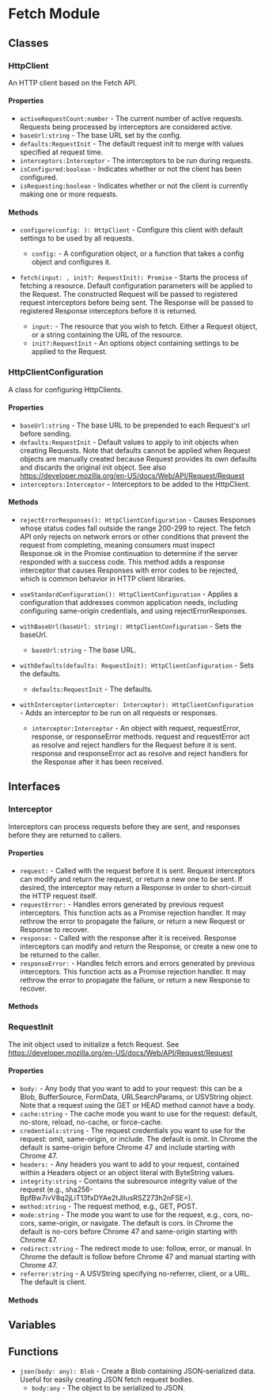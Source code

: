 # Fetch Module

## Classes


### HttpClient

An HTTP client based on the Fetch API.

#### Properties

* `activeRequestCount:number` - The current number of active requests.
Requests being processed by interceptors are considered active.
* `baseUrl:string` - The base URL set by the config.
* `defaults:RequestInit` - The default request init to merge with values specified at request time.
* `interceptors:Interceptor` - The interceptors to be run during requests.
* `isConfigured:boolean` - Indicates whether or not the client has been configured.
* `isRequesting:boolean` - Indicates whether or not the client is currently making one or more requests.

#### Methods


* `configure(config: ): HttpClient` - Configure this client with default settings to be used by all requests.
  * `config:` - A configuration object, or a function that takes a config
object and configures it.


* `fetch(input: , init?: RequestInit): Promise` - Starts the process of fetching a resource. Default configuration parameters
will be applied to the Request. The constructed Request will be passed to
registered request interceptors before being sent. The Response will be passed
to registered Response interceptors before it is returned.
  * `input:` - The resource that you wish to fetch. Either a
Request object, or a string containing the URL of the resource.
  * `init?:RequestInit` - An options object containing settings to be applied to
the Request.



### HttpClientConfiguration

A class for configuring HttpClients.

#### Properties

* `baseUrl:string` - The base URL to be prepended to each Request&#x27;s url before sending.
* `defaults:RequestInit` - Default values to apply to init objects when creating Requests. Note that
defaults cannot be applied when Request objects are manually created because
Request provides its own defaults and discards the original init object.
See also https://developer.mozilla.org/en-US/docs/Web/API/Request/Request
* `interceptors:Interceptor` - Interceptors to be added to the HttpClient.

#### Methods


* `rejectErrorResponses(): HttpClientConfiguration` - Causes Responses whose status codes fall outside the range 200-299 to reject.
The fetch API only rejects on network errors or other conditions that prevent
the request from completing, meaning consumers must inspect Response.ok in the
Promise continuation to determine if the server responded with a success code.
This method adds a response interceptor that causes Responses with error codes
to be rejected, which is common behavior in HTTP client libraries.


* `useStandardConfiguration(): HttpClientConfiguration` - Applies a configuration that addresses common application needs, including
configuring same-origin credentials, and using rejectErrorResponses.


* `withBaseUrl(baseUrl: string): HttpClientConfiguration` - Sets the baseUrl.
  * `baseUrl:string` - The base URL.


* `withDefaults(defaults: RequestInit): HttpClientConfiguration` - Sets the defaults.
  * `defaults:RequestInit` - The defaults.


* `withInterceptor(interceptor: Interceptor): HttpClientConfiguration` - Adds an interceptor to be run on all requests or responses.
  * `interceptor:Interceptor` - An object with request, requestError,
response, or responseError methods. request and requestError act as
resolve and reject handlers for the Request before it is sent.
response and responseError act as resolve and reject handlers for
the Response after it has been received.



## Interfaces


### Interceptor

Interceptors can process requests before they are sent, and responses
before they are returned to callers.

#### Properties

* `request:` - Called with the request before it is sent. Request interceptors can modify and
return the request, or return a new one to be sent. If desired, the interceptor
may return a Response in order to short-circuit the HTTP request itself.
* `requestError:` - Handles errors generated by previous request interceptors. This function acts
as a Promise rejection handler. It may rethrow the error to propagate the
failure, or return a new Request or Response to recover.
* `response:` - Called with the response after it is received. Response interceptors can modify
and return the Response, or create a new one to be returned to the caller.
* `responseError:` - Handles fetch errors and errors generated by previous interceptors. This
function acts as a Promise rejection handler. It may rethrow the error
to propagate the failure, or return a new Response to recover.

#### Methods



### RequestInit

The init object used to initialize a fetch Request.
See https://developer.mozilla.org/en-US/docs/Web/API/Request/Request

#### Properties

* `body:` - Any body that you want to add to your request: this can be a Blob, BufferSource, FormData, URLSearchParams, or USVString object. Note that a request using the GET or HEAD method cannot have a body.
* `cache:string` - The cache mode you want to use for the request: default, no-store, reload, no-cache, or force-cache.
* `credentials:string` - The request credentials you want to use for the request: omit, same-origin, or include. The default is omit. In Chrome the default is same-origin before Chrome 47 and include starting with Chrome 47.
* `headers:` - Any headers you want to add to your request, contained within a Headers object or an object literal with ByteString values.
* `integrity:string` - Contains the subresource integrity value of the request (e.g., sha256-BpfBw7ivV8q2jLiT13fxDYAe2tJllusRSZ273h2nFSE&#x3D;).
* `method:string` - The request method, e.g., GET, POST.
* `mode:string` - The mode you want to use for the request, e.g., cors, no-cors, same-origin, or navigate. The default is cors. In Chrome the default is no-cors before Chrome 47 and same-origin starting with Chrome 47.
* `redirect:string` - The redirect mode to use: follow, error, or manual. In Chrome the default is follow before Chrome 47 and manual starting with Chrome 47.
* `referrer:string` - A USVString specifying no-referrer, client, or a URL. The default is client.

#### Methods



## Variables


## Functions


* `json(body: any): Blob` - Create a Blob containing JSON-serialized data.
Useful for easily creating JSON fetch request bodies.
  * `body:any` - The object to be serialized to JSON.

